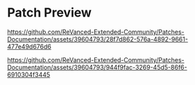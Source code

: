 # Patch Preview

https://github.com/ReVanced-Extended-Community/Patches-Documentation/assets/39604793/28f7d862-576a-4892-9661-477e49d676d6

https://github.com/ReVanced-Extended-Community/Patches-Documentation/assets/39604793/944f9fac-3269-45d5-86f6-6910304f3445

